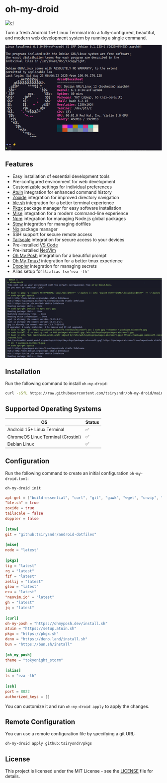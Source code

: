 # oh-my-droid
[![ci](https://github.com/tsirysndr/oh-my-droid/actions/workflows/ci.yml/badge.svg)](https://github.com/tsirysndr/oh-my-droid/actions/workflows/ci.yml)

Turn a fresh Android 15+ Linux Terminal into a fully-configured, beautiful, and modern web development system by running a single command.

![Preview](./terminal.png)

## Features
- Easy installation of essential development tools
- Pre-configured environment for web development
- Customizable settings for individual preferences
- [Atuin](https://atuin.sh/) integration for enhanced command history
- [Zoxide](https://github.com/ajeetdsouza/zoxide) integration for improved directory navigation
- [ble.sh](https://github.com/akinomyoga/ble.sh) integration for a better terminal experience
- [Pkgx](https://github.com/pkgxdev/pkgx) package manager for easy software installation
- [Mise](https://github.com/jdx/mise) integration for a modern command-line experience
- [Npm](https://www.npmjs.com/) integration for managing Node.js global packages
- [Stow](https://www.gnu.org/software/stow) integration for managing dotfiles
- [Nix](https://github.com/NixOS/nix) package manager
- SSH support for secure remote access
- [Tailscale](https://tailscale.com/) integration for secure access to your devices
- Pre-installed [VS Code](https://code.visualstudio.com/)
- Pre-installed [NeoVim](https://neovim.io/)
- [Oh My Posh](https://ohmyposh.dev/) integration for a beautiful prompt
- [Oh My Tmux!](https://github.com/gpakosz/.tmux) integration for a better tmux experience
- [Doppler](https://www.doppler.com/) integration for managing secrets
- Alias setup for ls: `alias ls='eza -lh'`

![Preview](./preview.png)


## Installation

Run the following command to install `oh-my-droid`:

```bash
curl -sSfL https://raw.githubusercontent.com/tsirysndr/oh-my-droid/main/install.sh | bash
```

## Supported Operating Systems

| OS                                 | Status   |
|------------------------------------|----------|
| Android 15+ Linux Terminal         | ✅       |
| ChromeOS Linux Terminal (Crostini) | ✅       |
| Debian Linux                       | ✅       |


## Configuration

Run the following command to create an initial configuration `oh-my-droid.toml`:

```bash
oh-my-droid init
```

```toml
apt-get = ["build-essential", "curl", "git", "gawk", "wget", "unzip", "autoconf", "automake", "cmake", "tmux", "openssh-server", "openssh-client", "httpie", "code", "neofetch", "stow"]
"ble.sh" = true
zoxide = true
tailscale = false
doppler = false

[stow]
git = "github:tsirysndr/android-dotfiles"

[mise]
node = "latest"

[pkgx]
tig = "latest"
rg = "latest"
fzf = "latest"
zellij = "latest"
glow = "latest"
eza = "latest"
"neovim.io" = "latest"
gh = "latest"
jq = "latest"

[curl]
oh-my-posh = "https://ohmyposh.dev/install.sh"
atuin = "https://setup.atuin.sh"
pkgx = "https://pkgx.sh"
deno = "https://deno.land/install.sh"
bun = "https://bun.sh/install"

[oh_my_posh]
theme = "tokyonight_storm"

[alias]
ls = "eza -lh"

[ssh]
port = 8022
authorized_keys = []
```

You can customize it and run `oh-my-droid apply` to apply the changes.

## Remote Configuration

You can use a remote configuration file by specifying a git URL:

```bash
oh-my-droid apply github:tsirysndr/pkgs
```

## License

This project is licensed under the MIT License - see the [LICENSE](./LICENSE) file for details.
